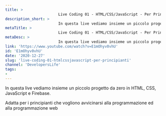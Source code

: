 ```yaml
---
title: > 
                        Live Coding 01 - HTML/CSS/JavaScript - Per Principianti
description_short: > 
                        In questa live vediamo insieme un piccolo progetto da zero in HTML, CSS, JavaScript e Firebase. Adatta per i principianti che ...
metaTitle: > 
                        Live Coding 01 - HTML/CSS/JavaScript - Per Principianti
metaDesc: > 
                        In questa live vediamo insieme un piccolo progetto da zero in HTML, CSS, JavaScript e Firebase. Adatta per i principianti che ...
link: 'https://www.youtube.com/watch?v=E1mOhyv0vhU'
id: 'E1mOhyv0vhU'
date: '2020-12-27'
slug: 'live-coding-01-htmlcssjavascript-per-principianti'
channel: 'DevelopersLife'
tags: 
- 
---
```

In questa live vediamo insieme un piccolo progetto da zero in HTML, CSS, JavaScript e Firebase.  
  
Adatta per i principianti che vogliono avvicinarsi alla programmazione ed alla programmazione web